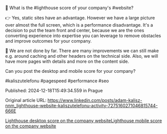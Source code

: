 🤔 What is the #lighthouse score of your company's #website?


👉 Yes, static sites have an advantage. However we have a large picture over almost the full screen, which is a performance disadvantage. It's a decision to put the team front and center, because we are the ones converting experience into expertise you can leverage to remove obstacles and improve outcomes for your company.


💪 We are not done by far. There are many improvements we can still make e.g. around caching and other headers on the technical side. Also, we will have more pages with details and more on the content side.

Can you post the desktop and mobile score for your company?


#kaliszutelefonu #pagespeed #performance #seo


Published: 2024-12-18T15:49:34.559 in Prague

Original article URL: https://www.linkedin.com/posts/adam-kalisz-nnm_lighthouse-website-kaliszutelefonu-activity-7275160271046815744-666E

[Lighthouse desktop score on the company website](./media/lighthouse-nnm-web.png)[Lighthouse mobile score on the company website](./media/lighthouse-nnm-web-mobile.png)